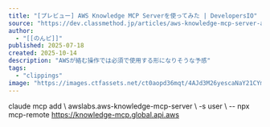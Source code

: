 ```yaml
---
title: "[プレビュー] AWS Knowledge MCP Serverを使ってみた | DevelopersIO"
source: "https://dev.classmethod.jp/articles/aws-knowledge-mcp-server-available-preview/"
author:
  - "[[のんピ]]"
published: 2025-07-18
created: 2025-10-14
description: "AWSが絡む操作では必須で使用する形になりそうな予感"
tags:
  - "clippings"
image: "https://images.ctfassets.net/ct0aopd36mqt/4AJd3M26yescaNaY21CYmQ/9730e95c53a7b3049c6da6d4c0b1dec9/mcp.png"
---
```

claude mcp add \\ awslabs.aws-knowledge-mcp-server \\ \-s user \\ -- npx mcp-remote https://knowledge-mcp.global.api.aws